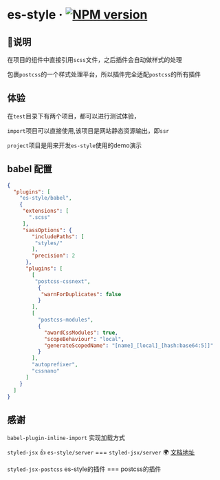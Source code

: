 # es-style &middot; [![NPM version](https://img.shields.io/npm/v/es-style.svg)](https://www.npmjs.com/package/es-style)

## 说明

在项目的组件中直接引用`scss`文件，之后插件会自动做样式的处理

包裹`postcss`的一个样式处理平台，所以插件完全适配`postcss`的所有插件

## 体验

在`test`目录下有两个项目，都可以进行测试体验，

  `import`项目可以直接使用,该项目是网站静态资源输出，即`ssr`

  `project`项目是用来开发`es-style`使用的demo演示


## babel 配置
```json
{
  "plugins": [
    "es-style/babel",
    {
     "extensions": [
       ".scss"
     ],
     "sassOptions": {
        "includePaths": [
         "styles/"
        ],
        "precision": 2
      },
      "plugins": [
        [
         "postcss-cssnext",
          {
           "warnForDuplicates": false
          }
        ],
        [
          "postcss-modules",
          {
            "awardCssModules": true,
            "scopeBehaviour": "local",
            "generateScopedName": "[name]_[local]_[hash:base64:5]]"
          }
        ],
        "autoprefixer",
        "cssnano"
      ]
    }
  ]
}
```

## 感谢

`babel-plugin-inline-import` 实现加载方式

`styled-jsx` 👍 `es-style/server` === `styled-jsx/server`  🌍 [文档地址](https://github.com/zeit/styled-jsx)

`styled-jsx-postcss`  es-style的插件 === postcss的插件
